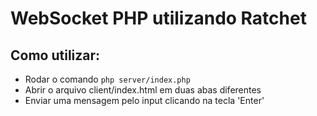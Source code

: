 # WebSocket PHP utilizando Ratchet

## Como utilizar:
  - Rodar o comando ```php server/index.php```
  - Abrir o arquivo client/index.html em duas abas diferentes
  - Enviar uma mensagem pelo input clicando na tecla 'Enter'
